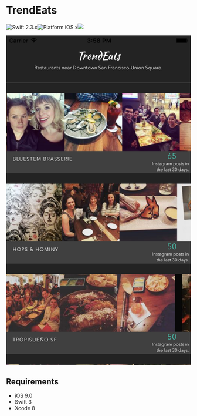 # TrendEats

![Swift 2.3.x](https://img.shields.io/badge/Swift-3.0-orange.svg)![Platform iOS.x](https://img.shields.io/badge/Platform-iOS-blue.svg)![](https://travis-ci.org/ChrisDunaetz/TrendEats.svg?branch=master)
<p align="center">
  <img src="./Screenshot.png" alt=""/>
</p>

## Requirements

* iOS 9.0
* Swift 3
* Xcode 8
